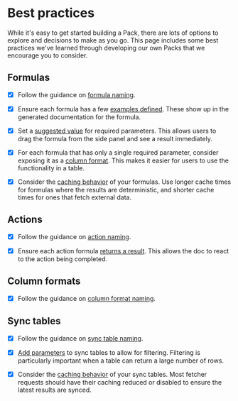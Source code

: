 # Best practices

While it's easy to get started building a Pack, there are lots of options to explore and decisions to make as you go. This page includes some best practices we've learned through developing our own Packs that we encourage you to consider.


## Formulas

- [x] Follow the guidance on [formula naming][formulas_naming].
- [x] Ensure each formula has a few [examples defined][formulas_examples]. These show up in the generated documentation for the formula.
- [x] Set a [suggested value][parameter_suggested_value] for required parameters. This allows users to drag the formula from the side panel and see a result immediately.
- [x] For each formula that has only a single required parameter, consider exposing it as a [column format][column_formats]. This makes it easier for users to use the functionality in a table.
- [x] Consider the [caching behavior][formulas_caching] of your formulas. Use longer cache times for formulas where the results are deterministic, and shorter cache times for ones that fetch external data.


## Actions

- [x] Follow the guidance on [action naming][actions_naming].
- [x] Ensure each action formula [returns a result][actions_result]. This allows the doc to react to the action being completed.


## Column formats

- [x] Follow the guidance on [column format naming][column_formats_naming].


## Sync tables

- [x] Follow the guidance on [sync table naming][sync_tables_naming].
- [x] [Add parameters][sync_tables_parameters] to sync tables to allow for filtering. Filtering is particularly important when a table can return a large number of rows.
- [x] Consider the [caching behavior][sync_tables_caching] of your sync tables. Most fetcher requests should have their caching reduced or disabled to ensure the latest results are synced.



[formulas_naming]: blocks/formulas.md#naming
[formulas_caching]: blocks/formulas.md#caching
[actions_naming]: blocks/actions.md#naming
[actions_result]: blocks/actions.md#results
[column_formats]: blocks/column-formats.md
[column_formats_naming]: blocks/column-formats.md#naming
[sync_tables_naming]: blocks/sync-tables.md#naming
[sync_tables_caching]: blocks/sync-tables.md#caching
[sync_tables_parameters]: blocks/sync-tables.md#parameters
[formulas_examples]: blocks/formulas.md#examples
[parameter_suggested_value]: basics/parameters.md#suggested-values
